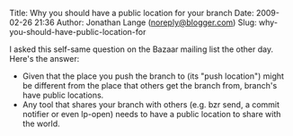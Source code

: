Title: Why you should have a public location for your branch
Date: 2009-02-26 21:36
Author: Jonathan Lange (noreply@blogger.com)
Slug: why-you-should-have-public-location-for

I asked this self-same question on the Bazaar mailing list the other
day. Here's the answer:  

-   Given that the place you push the branch to (its "push location")
    might be different from the place that others get the branch from,
    branch's have public locations.
-   Any tool that shares your branch with others (e.g. bzr send, a
    commit notifier or even lp-open) needs to have a public location to
    share with the world.


